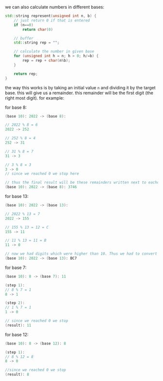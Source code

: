 we can also calculate numbers in different bases:
```c++
std::string represent(unsigned int n, b) {
	// just return 0 if that is entered
	if (n==0) 
		return char(0)

	// buffer
	std::string rep = "";

	// calculate the number in given base
	for (unsigned int h = n; h > 0; h/=b) {
		rep = rep + char(n%b);
	}

	return rep;
}
```

the way this works is by taking an initial value `n` and dividing it by the target base. this will give us a remainder. this remainder will be the first digit (the right most digit). for example:

for base 8:
```c++
(base 10): 2022 -> (base 8):

// 2022 % 8 = 6
2022 -> 252

// 252 % 8 = 4
252 -> 31

// 31 % 8 = 7
31 -> 3

// 3 % 8 = 3
3 -> 0
// since we reached 0 we stop here

// thus the final result will be these remainders written next to eachother:
(base 10): 2022 -> (base 8): 3746
```

for base 13:
```c++
(base 10): 2022 -> (base 13):

// 2022 % 13 = 7
2022 -> 155

// 155 % 13 = 12 = C
155 -> 11

// 11 % 13 = 11 = B
11 -> 0

// now we had digits which were higher than 10. Thus we had to convert them to characters
(base 10): 2022 -> (base 13): BC7
```

for base 7:
```c++ 
(base 10): 8 -> (base 7): 11

(step 1):
// 8 % 7 = 1
8 -> 1

(step 2):
// 1 % 7 = 1
1 -> 0

// since we reached 0 we stop
(result): 11
```

for base 12:
```c++
(base 10): 8 -> (base 12): 8

(step 1):
// 8 % 12 = 8
8 -> 0

//since we reached 0 we stop
(result): 8
```

